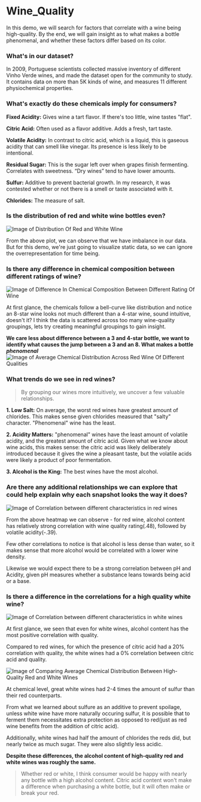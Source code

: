 # Wine_Quality
In this demo, we will search for factors that correlate with a wine being high-quality. By the end, we will gain insight as to what makes a bottle phenomenal, and whether these factors differ based on its color.

### What's in our dataset?
In 2009, Portuguese scientists collected massive inventory of different Vinho Verde wines, and made the dataset open for the community to study. It contains data on more than 5K kinds of wine, and measures 11 different physiochemical properties.

### What's exactly do these chemicals imply for consumers?
**Fixed Acidity:** Gives wine a tart flavor. If there's too little, wine tastes "flat".

**Citric Acid:** Often used as a flavor additive. Adds a fresh, tart taste.

**Volatile Acidity:** In contrast to citric acid, which is a liquid, this is gaseous acidity that can smell like vinegar. Its presence is less likely to be intentional.

**Residual Sugar:** This is the sugar left over when grapes finish fermenting. Correlates with sweetness. “Dry wines” tend to have lower amounts.

**Sulfur:** Additive to prevent bacterial growth. In my research, it was contested whether or not there is a smell or taste associated with it.

**Chlorides:** The measure of salt.

### Is the distribution of red and white wine bottles even?
![Image of Distribution Of Red and White Wine](Plot_Images/distributionplot.png)

From the above plot, we can observe that we have imbalance in our data. But for this demo, we're just going to visualize static data, so we can ignore the overrepresentation for time being.

### Is there any difference in chemical composition between different ratings of wine?
![Image of Difference In Chemical Composition Between Different Rating Of Wine](Plot_Images/ChemicalCompositionBetweenDifferentRatingsOfWine.png)

At first glance, the chemicals follow a bell-curve like distribution and notice an 8-star wine looks not much different than a 4-star wine, sound intuitive, doesn't it? I think the data is scattered across too many wine-quality groupings, lets try creating meaningful groupings to gain insight.  

**We care less about difference between a 3 and 4-star bottle, we want to identify what causes the jump between a 3 and an 8. What makes a bottle _phenomenal_**
![Image of Average Chemical Distribution Across Red Wine Of Different Qualities](Plot_Images/DifferentRedWineQualities.png)

### What trends do we see in red wines?
> By grouping our wines more intuitively, we uncover a few valuable relationships.

**1. Low Salt:** On average, the worst red wines have greatest amount of chlorides. This makes sense given chlorides measured that "salty" character. "Phenomenal" wine has the least.

**2. Acidity Matters:** "phenomenal" wines have the least amount of volatile acidity, and the greatest amount of citric acid. Given what we know about wine acids, this makes sense: the citric acid was likely deliberately introduced because it gives the wine a pleasant taste, but the volatile acids were likely a product of poor fermentation.

**3. Alcohol is the King:** The best wines have the most alcohol.

### Are there any additional relationships we can explore that could help explain why each snapshot looks the way it does?
![Image of Correlation between different characteristics in red wines](Plot_Images/RedWineCorrelation.png)

<p>From the above heatmap we can observe - for red wine, alcohol content has relatively strong correlation with wine quality rating(.48), followed by volatile acidity(-.39).</p>

<p>Few other correlations to notice is that alcohol is less dense than water, so it makes sense that more alcohol would be correlated with a lower wine density.</p>

<p>Likewise we would expect there to be a strong correlation between pH and Acidity, given pH measures whether a substance leans towards being acid or a base.</p>

### Is there a difference in the correlations for a high quality white wine?
![Image of Correlation between different characteristics in white wines](Plot_Images/WhiteWineCorrelation.png)
<p>At first glance, we seen that even for white wines, alcohol content has the most positive correlation with quality.</p>

<p>Compared to red wines, for which the presence of citric acid had a 20% correlation with quality, the white wines had a 0% correlation between citric acid and quality.</p>

![Image of Comparing Average Chemical Distribution Between High-Quality Red and White Wines](Plot_Images/ChemicalDistributionBetweenHighQualityRedAndWhiteWine.png)

<p>At chemical level, great white wines had 2-4 times the amount of sulfur than their red counterparts.</p>

<p>From what we learned about sulfure as an additive to prevent spoilage, unless white wine have more naturally occuring sulfur, it is possible that to ferment them necessitates extra protection as opposed to red(just as red wine benefits from the addition of citric acid).</p>

<p>Additionally, white wines had half the amount of chlorides the reds did, but nearly twice as much sugar. They were also slightly less acidic.</p>

**Despite these differences, the alcohol content of high-quality red and white wines was roughly the same.**

> Whether red or white, I think consumer would be happy with nearly any bottle with a high alcohol content. Citric acid content won't make a difference when purchasing a white bottle, but it will often make or break your red.